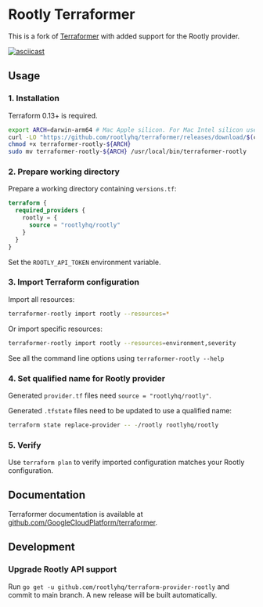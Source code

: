 # Rootly Terraformer

This is a fork of [Terraformer](https://github.com/GoogleCloudPlatform/terraformer) with added support for the Rootly provider.

[![asciicast](https://asciinema.org/a/Gv8LCrdpGX0mqISHReAQfJV7N.svg)](https://asciinema.org/a/Gv8LCrdpGX0mqISHReAQfJV7N)

## Usage

### 1. Installation

Terraform 0.13+ is required.

```sh
export ARCH=darwin-arm64 # Mac Apple silicon. For Mac Intel silicon use darwin-amd64. For Linux use linux-amd64.
curl -LO "https://github.com/rootlyhq/terraformer/releases/download/$(curl -s https://api.github.com/repos/rootlyhq/terraformer/releases/latest | grep tag_name | cut -d '"' -f 4)/terraformer-rootly-${ARCH}"
chmod +x terraformer-rootly-${ARCH}
sudo mv terraformer-rootly-${ARCH} /usr/local/bin/terraformer-rootly
```

### 2. Prepare working directory

Prepare a working directory containing `versions.tf`:

```tf
terraform {
  required_providers {
    rootly = {
      source = "rootlyhq/rootly"
    }
  }
}
```

Set the `ROOTLY_API_TOKEN` environment variable.

### 3. Import Terraform configuration

Import all resources:

```sh
terraformer-rootly import rootly --resources=*
```

Or import specific resources:

```sh
terraformer-rootly import rootly --resources=environment,severity
```

See all the command line options using `terraformer-rootly --help`

### 4. Set qualified name for Rootly provider

Generated `provider.tf` files need `source = "rootlyhq/rootly"`.

Generated `.tfstate` files need to be updated to use a qualified name:

```sh
terraform state replace-provider -- -/rootly rootlyhq/rootly
```

### 5. Verify

Use `terraform plan` to verify imported configuration matches your Rootly configuration.

## Documentation

Terraformer documentation is available at [github.com/GoogleCloudPlatform/terraformer](https://github.com/GoogleCloudPlatform/terraformer).

## Development

### Upgrade Rootly API support

Run `go get -u github.com/rootlyhq/terraform-provider-rootly` and commit to main branch. A new release will be built automatically.
